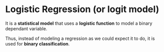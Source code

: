 # Logistic Regression (or logit model)

It is a **statistical model** that uses a **logistic function** to model a binary dependant variable.  

Thus, instead of modeling a regression as we could expect it to do, it is used for **binary classification**.